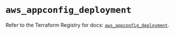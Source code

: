 # `aws_appconfig_deployment`

Refer to the Terraform Registry for docs: [`aws_appconfig_deployment`](https://registry.terraform.io/providers/hashicorp/aws/6.17.0/docs/resources/appconfig_deployment).
